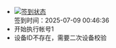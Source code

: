 - [![签到状态](https://github.com/womade/Cloud189-Actions/actions/workflows/main.yml/badge.svg?branch=main)](https://github.com/womade/Cloud189-Actions/actions/workflows/main.yml) <br> 签到时间：2025-07-09 00:46:36
- 开始执行帐号1
- 设备ID不存在，需要二次设备校验
